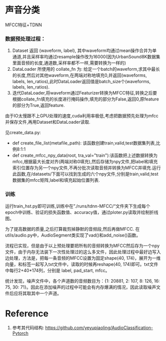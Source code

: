 # 声音分类


MFCC特征+TDNN
### 数据预处理过程：
1. Dataset 返回 (waveform, label), 其中waveform均通过mean操作合并为单通道,并且采样率均通过resample操作改为16000(因为UrbanSound8K数据集里面音频的长度,通道数,采样率都不一样,需要转换为一样的)
2. DataLoader 所使用的 collate_fn 为: 给定一个batch的waveform,求其中最长的长度,然后对其他waveform,在两端对称地填充0,并返回(waveforms, labels, len_ratios),此时DataLoader返回值是batch_size个(waveforms, labels, len_ratios).
3. 迭代DataLoader,将waveform通过Featurizer转换为MFCC特征,转换之后要根据collate_fn填充的长度进行掩码操作,填充的部分为False,返回0,原feature的部分为True,返回feature.

由于IO太慢跟不上GPU处理的速度,cuda利用率极低,考虑把数据预先处理为mfcc并保存文件,再用Dataset和DataLoader读取.

见create_data.py: 
- def create_file_list(metafile_path): 该函数创建train,valid,test数据集列表,比例8:1:1
- def create_mfcc_npy_data(root, tra_val="train"):该函数把上述数据转换为mfcc,根据最大长度对齐(两端对称0填充),然后存储为npy文件,把label和填充索引位置存为另一个npy文件,不再分批次读取音频并转换为MFCC并填充.运行此函数,在/datasets/下面可以找到生成的六个npy文件,分别是train,valid,test数据集的mfcc矩阵,label和填充起始位置列表.

### 训练

运行train_hst.py即可训练,训练中在”./runs/tdnn-MFCC/“文件夹下生成每个epoch中训练、验证的损失函数值、accuracy值，通过ploter.py读取并绘制折线图。

为了提高数据的质量,之后打算裁剪掉静默的音频段,然后再做MFCC. 在utils/audio.py中，AudioSegment类实现了vad()和add_noise()函数。

流程已实现，但是由于以上预处理要把所有的音频转换为MFCC然后存为一个npy文件，由于内存无法装下一次性处理过的这么多文件，因此处理过程中最好边写入边处理，方法是，把每一条音频的MFCC设置为固定shape(40, 174)，展开为一维向量，和标签一起写入txt文件中，读取的时候再reshape(40, 174)即可。txt文件中每行2+40*174列，分别是 label, pad_start, mfcc。

统计发现，噪声文件中，各个声道数的音频数目为：{1: 20881, 2: 107, 8: 126, 16: 75, 30: 71}。因此在添加噪声的过程中可能会有内存爆满的情况，因此读取噪声文件后应将其取其中一个声道。


# Reference
1. 参考其代码结构: https://github.com/yeyupiaoling/AudioClassification-Pytorch